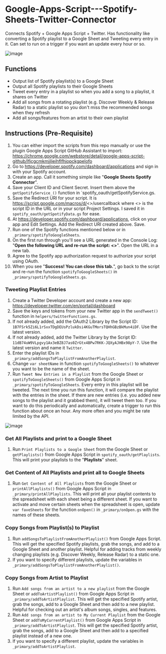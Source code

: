 # Google-Apps-Script---Spotify-Sheets-Twitter-Connector
Connects Spotify + Google Apps Script + Twitter. Has functionality like converting a Spotify playlist to a Google Sheet and Tweeting every entry in it. Can set to run on a trigger if you want an update every hour or so.

![image](https://user-images.githubusercontent.com/15747450/183298113-95739533-2200-45d2-8cf7-b357a91d98e6.png)

  ## Functions
   * Output list of Spotify playlist(s) to a Google Sheet
   * Output all Spotify playlists to their Google Sheets
   * Tweet every entry in a playlist so when you add a song to a playlist, it shares on Twitter
   * Add all songs from a rotating playlist (e.g. Discover Weekly & Release Radar) to a static playlist so you don't miss the recommended songs when they refresh
   * Add all songs/features from an artist to their own playlist
   
  ## Instructions (Pre-Requisite)
  1. You can either import the scripts from this repo manually or use the plugin Google Apps Script GitHub Assistant to import:
     https://chrome.google.com/webstore/detail/google-apps-script-github/lfjcgcmkmjjlieihflfhjopckgpelofo
  2. Go to https://developer.spotify.com/dashboard/applications and sign in with your Spotify account.
  3. Create an app. Call it something simple like "**Google Sheets Spotify Connector**".
  4. Save your Client ID and Client Secret. Insert them above the `getSpotifyService_()` function in `spotify_oauth/getSpotifyService.gs.
  5. Save the Redirect URI for your script. It is https://script.google.com/macros/d/<<ID>>/usercallback where <<ID>> is the script ID in the URL or in your script Project Settings. I saved it in `spotify_oauth/getSpotifyData.gs` for ease.
  6. At https://developer.spotify.com/dashboard/applications, click on your app and Edit Settings. Add the Redirect URI created above. Save.
  7. Run one of the Spotify functions mentioned below or in `_primary/spotifyToGoogleSheets`.
  8. On the first run through you'll see a URL generated in the Console Log: "**Open the following URL and re-run the script: <<URL>>**". Open the URL in a new tab.
  9. Agree to the Spotify app authorization request to authorize your script using OAuth.
  10. When you see "**Success! You can close this tab.**", go back to the script and re-run the function `spotifyToGoogleSheets()` in `_primary/spotifyToGoogleSheets.gs`.
 
  ### Tweeting Playlist Entries
  1. Create a Twitter Developer account and create a new app: https://developer.twitter.com/en/portal/dashboard
  2. Save the keys and tokens from your new Twitter app in the `sendTweet()` function in `helpers/twitterFunctions.gs`.
  3. If not already added, add the OAuth2 Library by the Script ID: `1B7FSrk5Zi6L1rSxxTDgDEUsPzlukDsi4KGuTMorsTQHhGBzBkMun4iDF`. Use the latest version.
  4. If not already added, add the Twitter Library by the Script ID: `11dB74uW9VLpgvy1Ax3eBZ8J7as0ZrGtx4BPw7RKK-JQXyAJHBx98pY-7`. Use the latest version and name it `Twitter`.
  5. Enter the playlist IDs in `_primary/addSongsToPlaylistFromAnotherPlaylist`.
  6. Change `var sheetName` in function `spotifyToGoogleSheets()` to whatever you want to be the name of the sheet.
  7. Run `Tweet New Entries in a Playlist` from the Google Sheet or `spotifyToGoogleSheets()` from Google Apps Script in `_primary/spotifyToGoogleSheets`. Every entry in this playlist will be tweeted. The next time you run this function, it will compare the playlist with the entries in the sheet. If there are new entries (i.e. you added new songs to the playlist and it grabbed them), it will tweet them too. If you want to do this periodically and automatically, create a trigger to run this function about once an hour. Any more often and you might be rate limited by the API.
  
  ![image](https://user-images.githubusercontent.com/15747450/183298733-f11f8b41-a89b-4f9c-9581-0f339ca9dde9.png)

  ### Get All Playlists and print to a Google Sheet
  1. Run `Print Playlists to a Google Sheet` from the Google Sheet or `getPlaylists()` from Google Apps Script in `spotify_oauth/getPlaylists`. This will print your playlists to the "**Playlists**" sheet.
 
  ### Get Content of All Playlists and print all to Google Sheets
  1. Run `Get Content of All Playlists` from the Google Sheet or `printAllPlaylists()` from Google Apps Script in `_primary/printAllPlaylists`. This will print all your playlist contents to the spreadsheet with each sheet being a different sheet. If you want to activate and move certain sheets when the spreadsheet is open, update `var faveSheets` for the function `onOpen()` in `_primary/onOpen.gs` with the names of these sheets.
 
### Copy Songs from Playlist(s) to Playlist
  1. Run `addSongsToPlaylistFromAnotherPlaylist()` from Google Apps Script. This will get the specified Spotify playlists, grab the songs, and add to a Google Sheet and another playlist. Helpful for adding tracks from weekly changing playlists (e.g. Discover Weekly, Release Radar) to a static one.
  2. If you want to specify different playlists, update the variables in `_primary/addSongsToPlaylistFromAnotherPlaylist()`.

### Copy Songs from Artist to Playlist
  1. Run `Add songs from an artist to a new playlist` from the Google Sheet or `addToArtistPlaylist()` from Google Apps Script in `_primary/addToArtistPlaylist`. This will get the specified Spotify artist, grab the songs, add to a Google Sheet and then add to a new playlist. Helpful for checking out an artist's album songs, singles, and features.
  2. Run `Add songs from an artist to My Current Playlist` from the Google Sheet or `addToMyCurrentPlaylist()` from Google Apps Script in `_primary/addToArtistPlaylist`. This will get the specified Spotify artist, grab the songs, add to a Google Sheet and then add to a specified playlist instead of a new one. 
  3. If you want to specify a different playlist, update the variables in `_primary/addToArtistPlaylist`.
